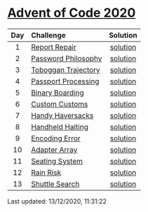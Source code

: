 [Advent of Code 2020](https://adventofcode.com/2020)
==========

| Day | Challenge | Solution |
|:---:|:---|:---:|
| 1 | [Report Repair](https://adventofcode.com/2020/day/1) | [solution](./1/day1.py) |
| 2 | [Password Philosophy](https://adventofcode.com/2020/day/2) | [solution](./2/day2.py) |
| 3 | [Toboggan Trajectory](https://adventofcode.com/2020/day/3) | [solution](./3/day3.py) |
| 4 | [Passport Processing](https://adventofcode.com/2020/day/4) | [solution](./4/day4.py) |
| 5 | [Binary Boarding](https://adventofcode.com/2020/day/5) | [solution](./5/day5.py) |
| 6 | [Custom Customs](https://adventofcode.com/2020/day/6) | [solution](./6/day6.py) |
| 7 | [Handy Haversacks](https://adventofcode.com/2020/day/7) | [solution](./7/day7.py) |
| 8 | [Handheld Halting](https://adventofcode.com/2020/day/8) | [solution](./8/day8.py) |
| 9 | [Encoding Error](https://adventofcode.com/2020/day/9) | [solution](./9/day9.py) |
| 10 | [Adapter Array](https://adventofcode.com/2020/day/10) | [solution](./10/day10.py) |
| 11 | [Seating System](https://adventofcode.com/2020/day/11) | [solution](./11/day11.py) |
| 12 | [Rain Risk](https://adventofcode.com/2020/day/12) | [solution](./12/day12.py) |
| 13 | [Shuttle Search](https://adventofcode.com/2020/day/13) | [solution](./13/day13.py) |

Last updated: 13/12/2020, 11:31:22